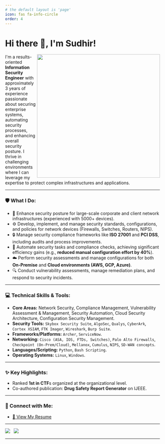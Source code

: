 ```yaml
---
# the default layout is 'page'
icon: fas fa-info-circle
order: 4
---
```


# Hi there 👋, I'm Sudhir!

<picture>
  <source media="(prefers-color-scheme: dark)" srcset="https://your-image-url-for-dark-mode.png">
  <source media="(prefers-color-scheme: light)" srcset="https://your-image-url-for-light-mode.png">
  <!-- Optional: Add a cool banner image here if you have one -->
  <img align="right" width="400" src="path/to/your/banner.gif_or_png" /> </picture>

I'm a results-oriented **Information Security Engineer** with approximately 3 years of experience passionate about securing enterprise systems, automating security processes, and enhancing overall security posture. I thrive in challenging environments where I can leverage my expertise to protect complex infrastructures and applications.

---

### 🛡️ What I Do:

*   🚀 Enhance security posture for large-scale corporate and client network infrastructures (experienced with 5000+ devices).
*   ⚙️ Develop, implement, and manage security standards, configurations, and policies for network devices (Firewalls, Switches, Routers, NIPS).
*   🔒 Manage security compliance frameworks like **ISO 27001** and **PCI DSS**, including audits and process improvements.
*   🤖 Automate security tasks and compliance checks, achieving significant efficiency gains (e.g., **reduced manual configuration effort by 40%**).
*   ☁️ Perform security assessments and manage configurations for both **On-Premise** and **Cloud environments (AWS, GCP, Azure)**.
*   🔍 Conduct vulnerability assessments, manage remediation plans, and respond to security incidents.

---

### 💻 Technical Skills & Tools:

*   **Core Areas:** Network Security, Compliance Management, Vulnerability Assessment & Management, Security Automation, Cloud Security Architecture, Configuration Security Management.
*   **Security Tools:** `Skybox Security Suite`, `AlgoSec`, `Qualys`, `CyberArk`, `Cortex XSIAM`, `FTK Imager`, `Wireshark`, `Burp Suite`.
*   **Frameworks/Platforms:** `Archer`, `ServiceNow`.
*   **Networking:** `Cisco (ASA, IOS, FTDs, Switches)`, `Palo Alto Firewalls`, `Checkpoint (On-Prem/Cloud)`, `Mellanox`, `Cumulus`, `NIPS`, `SD-WAN concepts`.
*   **Languages/Scripting:** `Python`, `Bash Scripting`.
*   **Operating Systems:** `Linux`, `Windows`.

---

### ✨ Key Highlights:

*   Ranked **1st in CTF**s organized at the organizational level.
*   Co-authored publication: **Drug Safety Report Generator** on IJEEE.

---

### 🔗 Connect with Me:
<!--
*   [![LinkedIn Badge](https://img.shields.io/badge/LinkedIn-Profile-blue?style=flat&logo=linkedin)](https://www.linkedin.com/in/dsudhir/) <!-- Replace with your actual LinkedIn profile URL -->
*   [📄 View My Resume](https://sudhir45.github.io/Resume_Web/)

---

<picture>
  <source media="(prefers-color-scheme: dark)" srcset="https://github-readme-stats.vercel.app/api?username=sudhir45&show_icons=true&theme=radical&hide_border=true&count_private=true" />
  <source media="(prefers-color-scheme: light)" srcset="https://github-readme-stats.vercel.app/api?username=sudhir45&show_icons=true&theme=default&hide_border=true&count_private=true" />
  <img src="https://github-readme-stats.vercel.app/api?username=sudhir45&show_icons=true&theme=default&hide_border=true&count_private=true" />
</picture>
  <!-- Adds a little space -->
<picture>
  <source media="(prefers-color-scheme: dark)" srcset="https://github-readme-stats.vercel.app/api/top-langs/?username=sudhir45&layout=compact&theme=radical&hide_border=true" />
  <source media="(prefers-color-scheme: light)" srcset="https://github-readme-stats.vercel.app/api/top-langs/?username=sudhir45&layout=compact&theme=default&hide_border=true" />
  <img src="https://github-readme-stats.vercel.app/api/top-langs/?username=sudhir45&layout=compact&theme=default&hide_border=true" />
</picture>

---

<!--- Make sure to pin your most relevant repositories/projects below! --->
